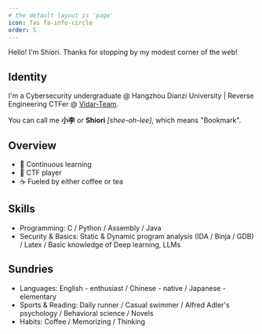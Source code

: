 ```yaml
---
# the default layout is 'page'
icon: fas fa-info-circle
order: 5
---
```


Hello! I'm Shiori. Thanks for stopping by my modest corner of the web!

## Identity

I'm a Cybersecurity undergraduate @ Hangzhou Dianzi University \| Reverse Engineering CTFer @ [Vidar-Team](https://vidar.club/).

You can call me **小李** or **Shiori** *[shee-oh-lee\]*, which means "Bookmark".

## Overview
- 📖 Continuous learning
- 🚩 CTF player
- ☕ Fueled by either coffee or tea

## Skills

- Programming: C / Python / Assembly / Java
- Security & Basics: Static & Dynamic program analysis (IDA / Binja / GDB) / Latex / Basic knowledge of Deep learning, LLMs

## Sundries

- Languages: English - enthusiast / Chinese - native / Japanese - elementary
- Sports & Reading: Daily runner / Casual swimmer / Alfred Adler's psychology / Behavioral science / Novels
- Habits: Coffee / Memorizing / Thinking
